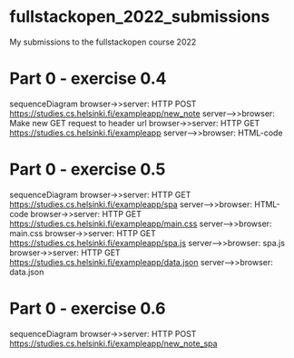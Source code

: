 # fullstackopen_2022_submissions
My submissions to the fullstackopen course 2022

# Part 0 - exercise 0.4
sequenceDiagram
browser->>server: HTTP POST https://studies.cs.helsinki.fi/exampleapp/new_note
server-->>browser: Make new GET request to header url
browser->>server: HTTP GET https://studies.cs.helsinki.fi/exampleapp
server-->>browser: HTML-code

# Part 0 - exercise 0.5
sequenceDiagram
browser->>server: HTTP GET https://studies.cs.helsinki.fi/exampleapp/spa
server-->>browser: HTML-code
browser->>server: HTTP GET https://studies.cs.helsinki.fi/exampleapp/main.css
server-->>browser: main.css
browser->>server: HTTP GET https://studies.cs.helsinki.fi/exampleapp/spa.js
server-->>browser: spa.js
browser->>server: HTTP GET https://studies.cs.helsinki.fi/exampleapp/data.json
server-->>browser: data.json

# Part 0 - exercise 0.6
sequenceDiagram
browser->>server: HTTP POST https://studies.cs.helsinki.fi/exampleapp/new_note_spa
